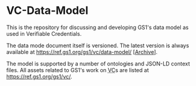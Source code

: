 # VC-Data-Model
This is the repository for discussing and developing GS1's data model as used in Verifiable Credentials.

The data mode document itself is versioned. The latest version is always available at https://ref.gs1.org/gs1/vc/data-model/ [[Archive](https://ref.gs1.org/gs1/vc/data-model/archive)].

The model is supported by a number of ontologies and JSON-LD context files. All assets related to GS1's work on <abbr title="Verifiable Credentials">VC</abbr>s are listed at https://ref.gs1.org/gs1/vc/. 
